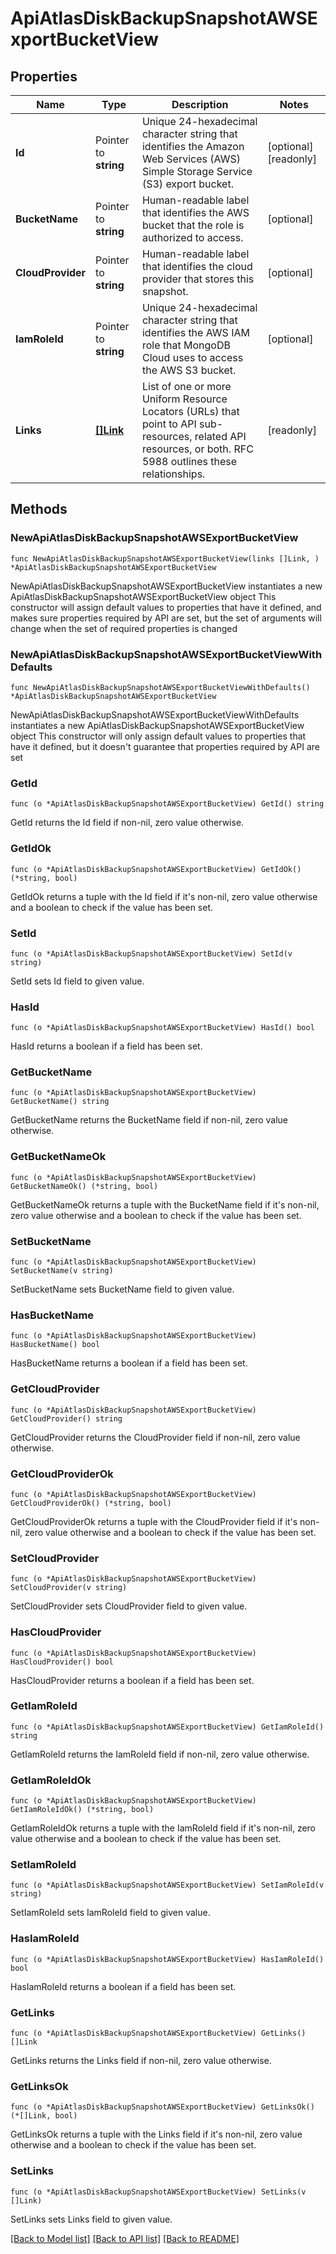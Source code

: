# ApiAtlasDiskBackupSnapshotAWSExportBucketView

## Properties

Name | Type | Description | Notes
------------ | ------------- | ------------- | -------------
**Id** | Pointer to **string** | Unique 24-hexadecimal character string that identifies the Amazon Web Services (AWS) Simple Storage Service (S3) export bucket. | [optional] [readonly] 
**BucketName** | Pointer to **string** | Human-readable label that identifies the AWS bucket that the role is authorized to access. | [optional] 
**CloudProvider** | Pointer to **string** | Human-readable label that identifies the cloud provider that stores this snapshot. | [optional] 
**IamRoleId** | Pointer to **string** | Unique 24-hexadecimal character string that identifies the AWS IAM role that MongoDB Cloud uses to access the AWS S3 bucket. | [optional] 
**Links** | [**[]Link**](Link.md) | List of one or more Uniform Resource Locators (URLs) that point to API sub-resources, related API resources, or both. RFC 5988 outlines these relationships. | [readonly] 

## Methods

### NewApiAtlasDiskBackupSnapshotAWSExportBucketView

`func NewApiAtlasDiskBackupSnapshotAWSExportBucketView(links []Link, ) *ApiAtlasDiskBackupSnapshotAWSExportBucketView`

NewApiAtlasDiskBackupSnapshotAWSExportBucketView instantiates a new ApiAtlasDiskBackupSnapshotAWSExportBucketView object
This constructor will assign default values to properties that have it defined,
and makes sure properties required by API are set, but the set of arguments
will change when the set of required properties is changed

### NewApiAtlasDiskBackupSnapshotAWSExportBucketViewWithDefaults

`func NewApiAtlasDiskBackupSnapshotAWSExportBucketViewWithDefaults() *ApiAtlasDiskBackupSnapshotAWSExportBucketView`

NewApiAtlasDiskBackupSnapshotAWSExportBucketViewWithDefaults instantiates a new ApiAtlasDiskBackupSnapshotAWSExportBucketView object
This constructor will only assign default values to properties that have it defined,
but it doesn't guarantee that properties required by API are set

### GetId

`func (o *ApiAtlasDiskBackupSnapshotAWSExportBucketView) GetId() string`

GetId returns the Id field if non-nil, zero value otherwise.

### GetIdOk

`func (o *ApiAtlasDiskBackupSnapshotAWSExportBucketView) GetIdOk() (*string, bool)`

GetIdOk returns a tuple with the Id field if it's non-nil, zero value otherwise
and a boolean to check if the value has been set.

### SetId

`func (o *ApiAtlasDiskBackupSnapshotAWSExportBucketView) SetId(v string)`

SetId sets Id field to given value.

### HasId

`func (o *ApiAtlasDiskBackupSnapshotAWSExportBucketView) HasId() bool`

HasId returns a boolean if a field has been set.

### GetBucketName

`func (o *ApiAtlasDiskBackupSnapshotAWSExportBucketView) GetBucketName() string`

GetBucketName returns the BucketName field if non-nil, zero value otherwise.

### GetBucketNameOk

`func (o *ApiAtlasDiskBackupSnapshotAWSExportBucketView) GetBucketNameOk() (*string, bool)`

GetBucketNameOk returns a tuple with the BucketName field if it's non-nil, zero value otherwise
and a boolean to check if the value has been set.

### SetBucketName

`func (o *ApiAtlasDiskBackupSnapshotAWSExportBucketView) SetBucketName(v string)`

SetBucketName sets BucketName field to given value.

### HasBucketName

`func (o *ApiAtlasDiskBackupSnapshotAWSExportBucketView) HasBucketName() bool`

HasBucketName returns a boolean if a field has been set.

### GetCloudProvider

`func (o *ApiAtlasDiskBackupSnapshotAWSExportBucketView) GetCloudProvider() string`

GetCloudProvider returns the CloudProvider field if non-nil, zero value otherwise.

### GetCloudProviderOk

`func (o *ApiAtlasDiskBackupSnapshotAWSExportBucketView) GetCloudProviderOk() (*string, bool)`

GetCloudProviderOk returns a tuple with the CloudProvider field if it's non-nil, zero value otherwise
and a boolean to check if the value has been set.

### SetCloudProvider

`func (o *ApiAtlasDiskBackupSnapshotAWSExportBucketView) SetCloudProvider(v string)`

SetCloudProvider sets CloudProvider field to given value.

### HasCloudProvider

`func (o *ApiAtlasDiskBackupSnapshotAWSExportBucketView) HasCloudProvider() bool`

HasCloudProvider returns a boolean if a field has been set.

### GetIamRoleId

`func (o *ApiAtlasDiskBackupSnapshotAWSExportBucketView) GetIamRoleId() string`

GetIamRoleId returns the IamRoleId field if non-nil, zero value otherwise.

### GetIamRoleIdOk

`func (o *ApiAtlasDiskBackupSnapshotAWSExportBucketView) GetIamRoleIdOk() (*string, bool)`

GetIamRoleIdOk returns a tuple with the IamRoleId field if it's non-nil, zero value otherwise
and a boolean to check if the value has been set.

### SetIamRoleId

`func (o *ApiAtlasDiskBackupSnapshotAWSExportBucketView) SetIamRoleId(v string)`

SetIamRoleId sets IamRoleId field to given value.

### HasIamRoleId

`func (o *ApiAtlasDiskBackupSnapshotAWSExportBucketView) HasIamRoleId() bool`

HasIamRoleId returns a boolean if a field has been set.

### GetLinks

`func (o *ApiAtlasDiskBackupSnapshotAWSExportBucketView) GetLinks() []Link`

GetLinks returns the Links field if non-nil, zero value otherwise.

### GetLinksOk

`func (o *ApiAtlasDiskBackupSnapshotAWSExportBucketView) GetLinksOk() (*[]Link, bool)`

GetLinksOk returns a tuple with the Links field if it's non-nil, zero value otherwise
and a boolean to check if the value has been set.

### SetLinks

`func (o *ApiAtlasDiskBackupSnapshotAWSExportBucketView) SetLinks(v []Link)`

SetLinks sets Links field to given value.



[[Back to Model list]](../README.md#documentation-for-models) [[Back to API list]](../README.md#documentation-for-api-endpoints) [[Back to README]](../README.md)


